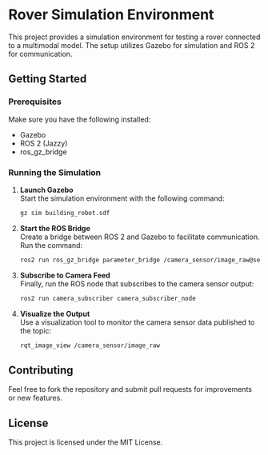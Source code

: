 # Rover Simulation Environment

This project provides a simulation environment for testing a rover connected to a multimodal model. The setup utilizes Gazebo for simulation and ROS 2 for communication.

## Getting Started

### Prerequisites

Make sure you have the following installed:

- Gazebo
- ROS 2 (Jazzy)
- ros_gz_bridge

### Running the Simulation

1. **Launch Gazebo**  
   Start the simulation environment with the following command:
   ```bash
   gz sim building_robot.sdf
   ```

2. **Start the ROS Bridge**  
   Create a bridge between ROS 2 and Gazebo to facilitate communication. Run the command:
   ```bash
   ros2 run ros_gz_bridge parameter_bridge /camera_sensor/image_raw@sensor_msgs/msg/Image@gz.msgs.Image
   ```

3. **Subscribe to Camera Feed**  
   Finally, run the ROS node that subscribes to the camera sensor output:
   ```bash
   ros2 run camera_subscriber camera_subscriber_node
   ```

4. **Visualize the Output**  
   Use a visualization tool to monitor the camera sensor data published to the topic:
   ```bash
   rqt_image_view /camera_sensor/image_raw
   ```

## Contributing

Feel free to fork the repository and submit pull requests for improvements or new features.

## License

This project is licensed under the MIT License.
